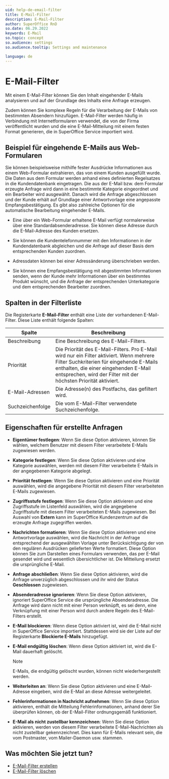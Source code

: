 ```yaml
---
uid: help-de-email-filter
title: E-Mail-Filter
description: E-Mail-Filter
author: SuperOffice RnD
so.date: 06.29.2022
keywords: E-Mail
so.topic: concept
so.audience: settings
so.audience.tooltip: Settings and maintenance

language: de
---
```


# E-Mail-Filter

Mit einem E-Mail-Filter können Sie den Inhalt eingehender E-Mails analysieren und auf der Grundlage des Inhalts eine Anfrage erzeugen.

Zudem können Sie komplexe Regeln für die Verarbeitung der E-Mails von bestimmten Absendern hinzufügen. E-Mail-Filter werden häufig in Verbindung mit Internetformularen verwendet, die von der Firma veröffentlicht wurden und die eine E-Mail-Mitteilung mit einem festen Format generieren, die in SuperOffice Service importiert wird.

## Beispiel für eingehende E-Mails aus Web-Formularen

Sie können beispielsweise mithilfe fester Ausdrücke Informationen aus einem Web-Formular extrahieren, das von einem Kunden ausgefüllt wurde. Die Daten aus dem Formular werden anhand eines definierten Regelsatzes in die Kundendatenbank eingetragen. Die aus der E-Mail bzw. dem Formular erzeugte Anfrage wird dann in eine bestimmte Kategorie eingeordnet und ein Bearbeiter wird ausgewählt. Danach wird die Anfrage abgeschlossen und der Kunde erhält auf Grundlage einer Antwortvorlage eine angepasste Empfangsbestätigung. Es gibt also zahlreiche Optionen für die automatische Bearbeitung eingehender E-Mails.

* Eine über ein Web-Formular erhaltene E-Mail verfügt normalerweise über eine Standardabsenderadresse. Sie können diese Adresse durch die E-Mail-Adresse des Kunden ersetzen.

* Sie können die Kundentelefonnummer mit den Informationen in der Kundendatenbank abgleichen und die Anfrage auf dieser Basis dem entsprechenden Kunden zuordnen.

* Adressdaten können bei einer Adressänderung überschrieben werden.

* Sie können eine Empfangsbestätigung mit abgestimmten Informationen senden, wenn der Kunde mehr Informationen über ein bestimmtes Produkt wünscht, und die Anfrage der entsprechenden Unterkategorie und dem entsprechenden Bearbeiter zuordnen.

## Spalten in der Filterliste

Die Registerkarte **E-Mail-Filter** enthält eine Liste der vorhandenen E-Mail-Filter. Diese Liste enthält folgende Spalten:

| Spalte | Beschreibung |
|---|---|
| Beschreibung | Eine Beschreibung des E-Mail-Filters. |
| Priorität | Die Priorität des E-Mail-Filters. Pro E-Mail wird nur ein Filter aktiviert. Wenn mehrere Filter Suchkriterien für eingehende E-Mails enthalten, die einer eingehenden E-Mail entsprechen, wird der Filter mit der höchsten Priorität aktiviert. |
| E-Mail-Adressen | Die Adresse(n) des Postfachs, das gefiltert wird. |
| Suchzeichenfolge | Die vom E-Mail-Filter verwendete Suchzeichenfolge. |

## Eigenschaften für erstellte Anfragen

* **Eigentümer festlegen**: Wenn Sie diese Option aktivieren, können Sie wählen, welchem Benutzer mit diesem Filter verarbeitete E-Mails zugewiesen werden.

* **Kategorie festlegen**: Wenn Sie diese Option aktivieren und eine Kategorie auswählen, werden mit diesem Filter verarbeitete E-Mails in der angegebenen Kategorie abgelegt.

* **Priorität festlegen**: Wenn Sie diese Option aktivieren und eine Priorität auswählen, wird die angegebene Priorität mit diesem Filter verarbeiteten E-Mails zugewiesen.

* **Zugriffsstufe festlegen**: Wenn Sie diese Option aktivieren und eine Zugriffsstufe im Listenfeld auswählen, wird die angegebene Zugriffsstufe mit diesem Filter verarbeiteten E-Mails zugewiesen. Bei Auswahl von **Extern** kann im SuperOffice Kundenzentrum auf die erzeugte Anfrage zugegriffen werden.

* **Nachrichten formatieren**: Wenn Sie diese Option aktivieren und eine Antwortvorlage auswählen, wird die Nachricht in der Anfrage entsprechend der ausgewählten Vorlage unter Berücksichtigung der von den regulären Ausdrücken gelieferten Werte formatiert. Diese Option können Sie zum Darstellen eines Formulars verwenden, das per E-Mail gesendet wird und wesentlich übersichtlicher ist. Die Mitteilung ersetzt die ursprüngliche E-Mail.

* **Anfrage abschließen**: Wenn Sie diese Option aktivieren, wird die Anfrage unverzüglich abgeschlossen und ihr wird der Status **Geschlossen** zugewiesen.

* **Absenderadresse ignorieren**: Wenn Sie diese Option aktivieren, ignoriert SuperOffice Service die ursprüngliche Absenderadresse. Die Anfrage wird dann nicht mit einer Person verknüpft, es sei denn, eine Verknüpfung mit einer Person wird durch andere Regeln des E-Mail-Filters erstellt.

* **E-Mail blockieren**: Wenn diese Option aktiviert ist, wird die E-Mail nicht in SuperOffice Service importiert. Stattdessen wird sie der Liste auf der Registerkarte **Blockierte E-Mails** hinzugefügt.

* **E-Mail endgültig löschen**: Wenn diese Option aktiviert ist, wird die E-Mail dauerhaft gelöscht.

    > [!NOTE]
    > E-Mails, die endgültig gelöscht wurden, können nicht wiederhergestellt werden.

* **Weiterleiten an**: Wenn Sie diese Option aktivieren und eine E-Mail-Adresse eingeben, wird die E-Mail an diese Adresse weitergeleitet.

* **Fehlerinformationen in Nachricht aufnehmen**: Wenn Sie diese Option aktivieren, enthält die Mitteilung Fehlerinformationen, anhand derer Sie überprüfen können, ob der E-Mail-Filter ordnungsgemäß funktioniert.

* **E-Mail als nicht zustellbar kennzeichnen**: Wenn Sie diese Option aktivieren, werden von diesem Filter verarbeitete E-Mail-Nachrichten als nicht zustellbar gekennzeichnet. Dies kann für E-Mails relevant sein, die vom Postmaster, vom Mailer-Daemon usw. stammen.

## Was möchten Sie jetzt tun?

* [E-Mail-Filter erstellen][1]
* [E-Mail-Filter löschen][2]

<!-- Referenced links -->
[1]: create-email-filter.md
[2]: delete-email-filter.md

<!-- Referenced images -->
